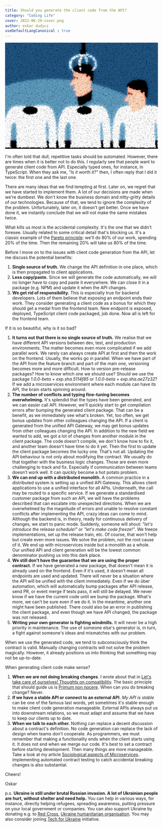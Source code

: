 ```yaml
---
title: Should you generate the client code from the API?
category: "Coding Life"
cover: 2022-06-29-cover.png
author: oskar dudycz
useDefaultLangCanonical : true
---
```


![cover](2022-06-29-cover.png)

I'm often told that dull, repetitive tasks should be automated. However, there are times when it is better not to do this. I regularly see that people want to generate client code from API. Especially typed ones, for instance, in TypeScript. When they ask me, _"Is it worth it?"_ then, I often reply that I did it twice: the first one and the last one.

There are many ideas that we find tempting at first. Later on, we regret that we have started to implement them. A lot of our decisions are made when we're dumbest. We don't know the business domain and nitty-gritty details of our technologies. Because of that, we tend to ignore the complexity of the problem. Unfortunately, later on, it doesn't get better. Once we have done it, we instantly conclude that we will not make the same mistakes twice.

What kills us most is the accidental complexity. It's the one that we didn't foresee. Usually related to some critical detail that's blocking us. It's a classic example of the [Pareto principle](https://en.wikipedia.org/wiki/Pareto_principle): we'll do 80% of our work, spending 20% of the time. Then the remaining 20% will take us 80% of the time.

Before I move on to the issues with client code generation from the API, let me discuss the potential benefits:
1. **Single source of truth.** We change the API definition in one place, which is then propagated to client applications.
2. **Less copy/paste.** Since we will generate the code automatically, we will no longer have to copy and paste it everywhere. We can close it in a package (e.g. NPM) and update it when the API changes.
3. **We get rid of responsibility.** This is especially true for backend developers. Lots of them believe that exposing an endpoint ends their work. They consider generating a client code as a bonus for which they should get a medal from the frontend team. New endpoint is exposed, deployed, TypeScript client code packaged, job done. Now all is left for the frontend team.

If it is so beautiful, why is it so bad?

1. **It turns out that there is no single source of truth.** We realise that we have different API versions between dev, test, and production environments. The matter becomes even more complicated if we add parallel work. We rarely can always create API at first and then the work on the frontend. Usually, the works go in parallel. When we have part of the API from the feature branch and part of the main one, versioning becomes more and more difficult. How to version pre-release packages? How to know which one we should use? Should we use the package _1.0.0-beta + exp.sha.5114f85_ or _1.0.0-beta + exp.sha.ae27z32_? If we add a microservices environment where each module can have its API, the brain starts spinning around.
2. **The number of conflicts and typing fine-tuning becomes overwhelming.** It's splendid that the types have been generated, and we can easier call API. However, we'll quickly start to get compilation errors after bumping the generated client package. That can be a benefit, as we immediately see what's broken. Yet, too often, we get bonus updates from other colleagues changing the API. If a client is generated from the unified API Gateway, we may get bonus updates from other colleagues changing the API. In addition to the new field we wanted to add, we got a lot of changes from another module in the client package. The code doesn't compile, we don't know how to fix it, and another team doesn't have time to do it yet. Then the first to update the client package becomes the lucky one. That's not all. Updating the API behaviour is not only about modifying the contract. We usually do that together with the business logic changes. Those are even more challenging to track and fix. Especially if communication between teams doesn't work well. It can quickly become a hot potato problem.
3. **We can end up with a distributed monolith.** A common practice in a distributed system is setting up a unified API Gateway. This allows client applications to use a unified interface for all APIs. Underneath, the call may be routed to a specific service. If we generate a standardised customer package from such an API, we will have the problems described that can escalate into unexpected directions. When we are overwhelmed by the magnitude of errors and unable to resolve constant conflicts after implementing the API, crazy ideas can come to mind. Although the backend is, in theory, ready for continuous delivery of changes, we start to panic mode. Suddenly, someone will shout: _"let's introduce the release schedule!"_ or _"let's make code freeze!"_. We freeze implementations, set up the release train, etc. Of course, that won't help but create even more issues. We solve the problem, not the root cause of it. We end up with microservices inside but a monolith as a whole. Our unified API and client generation will be the lowest common denominator pushing us into this dark place.
4. **We still don't have the guarantee that we are using the proper contract.** If we have generated a new package, that doesn't mean it is already used on the frontend. Even if it's used, it doesn't mean all endpoints are used and updated. There will never be a situation where the API will be unified with the client immediately. Even if we do über automation, which will automatically bump packages after API release, send PR, or event merge if tests pass, it will still be delayed. We never know if we have the current code until we bump the package. What's more, we can't be sure even if we do it. In the meantime, another one might have been published. There could also be an error in publishing the client package, and even though we have API changed, the package was not released.
5. **Writing your own generator is fighting windmills.** It will never be a high priority in maintenance. The use of someone else's generator is, in turn, a fight against someone's ideas and mismatches with our problem.

When we use the generated code, we tend to subconsciously think the contract is valid. Manually changing contracts will not solve the problem magically. However, it already positions us into thinking that something may not be up-to-date.

When generating client code make sense?

1. **When we are not doing breaking changes**. I wrote about that in [Let's take care of ourselves! Thoughts on compatibility](/pl/lets_take_care_of_ourselves_thoughts_about_comptibility/). The basic principle that should guide us is [Primum non nocere](https://en.wikipedia.org/wiki/Primum_non_nocere). When can you do breaking change? Never. 
2. **If we have a stable API or connect to an external API.** _My API is stable_ can be one of the famous last words, yet sometimes it's stable enough to make client code generation manageable. External APIs always put us into downstream relations, so we must adapt and assume that we have to keep our clients up to date.
3. **When we talk to each other.** Nothing can replace a decent discussion about a contract's definition. No code generation can replace the lack of design when teams don't cooperate. As programmers, we must remember that making a functionality ends when the client starts using it. It does not end when we merge our code. It's best to set a contract before starting development. Then many things are more manageable. Take a look at my article [Sociological aspects of Microservices](/pl/sociological_aspects_of_microservices/). Implementing automated contract testing to catch accidental breaking changes is also substantial.

Cheers!

Oskar

p.s. **Ukraine is still under brutal Russian invasion. A lot of Ukrainian people are hurt, without shelter and need help.** You can help in various ways, for instance, directly helping refugees, spreading awareness, putting pressure on your local government or companies. You can also support Ukraine by donating e.g. to [Red Cross](https://www.icrc.org/en/donate/ukraine), [Ukraine humanitarian organisation](https://savelife.in.ua/en/donate/). You may also consider joining [Tech for Ukraine](https://techtotherescue.org/tech/tech-for-ukraine) initiative.
